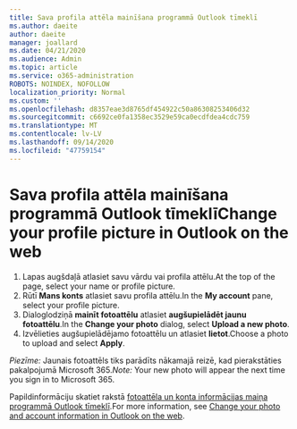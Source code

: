 ```yaml
---
title: Sava profila attēla mainīšana programmā Outlook tīmeklī
ms.author: daeite
author: daeite
manager: joallard
ms.date: 04/21/2020
ms.audience: Admin
ms.topic: article
ms.service: o365-administration
ROBOTS: NOINDEX, NOFOLLOW
localization_priority: Normal
ms.custom: ''
ms.openlocfilehash: d8357eae3d8765df454922c50a86308253406d32
ms.sourcegitcommit: c6692ce0fa1358ec3529e59ca0ecdfdea4cdc759
ms.translationtype: MT
ms.contentlocale: lv-LV
ms.lasthandoff: 09/14/2020
ms.locfileid: "47759154"
---
```

# <a name="change-your-profile-picture-in-outlook-on-the-web"></a><span data-ttu-id="9b188-102">Sava profila attēla mainīšana programmā Outlook tīmeklī</span><span class="sxs-lookup"><span data-stu-id="9b188-102">Change your profile picture in Outlook on the web</span></span>

1. <span data-ttu-id="9b188-103">Lapas augšdaļā atlasiet savu vārdu vai profila attēlu.</span><span class="sxs-lookup"><span data-stu-id="9b188-103">At the top of the page, select your name or profile picture.</span></span>
1. <span data-ttu-id="9b188-104">Rūtī **Mans konts** atlasiet savu profila attēlu.</span><span class="sxs-lookup"><span data-stu-id="9b188-104">In the **My account** pane, select your profile picture.</span></span>
1. <span data-ttu-id="9b188-105">Dialoglodziņā **mainīt fotoattēlu** atlasiet **augšupielādēt jaunu fotoattēlu**.</span><span class="sxs-lookup"><span data-stu-id="9b188-105">In the **Change your photo** dialog, select **Upload a new photo**.</span></span>
1. <span data-ttu-id="9b188-106">Izvēlieties augšupielādējamo fotoattēlu un atlasiet **lietot**.</span><span class="sxs-lookup"><span data-stu-id="9b188-106">Choose a photo to upload and select **Apply**.</span></span>

<span data-ttu-id="9b188-107">*Piezīme:* Jaunais fotoattēls tiks parādīts nākamajā reizē, kad pierakstāties pakalpojumā Microsoft 365.</span><span class="sxs-lookup"><span data-stu-id="9b188-107">*Note:* Your new photo will appear the next time you sign in to Microsoft 365.</span></span>

<span data-ttu-id="9b188-108">Papildinformāciju skatiet rakstā [fotoattēla un konta informācijas maiņa programmā Outlook tīmeklī](https://support.office.com/article/b2dbb289-851d-4bed-93c3-3e136f5659ec).</span><span class="sxs-lookup"><span data-stu-id="9b188-108">For more information, see [Change your photo and account information in Outlook on the web](https://support.office.com/article/b2dbb289-851d-4bed-93c3-3e136f5659ec).</span></span>